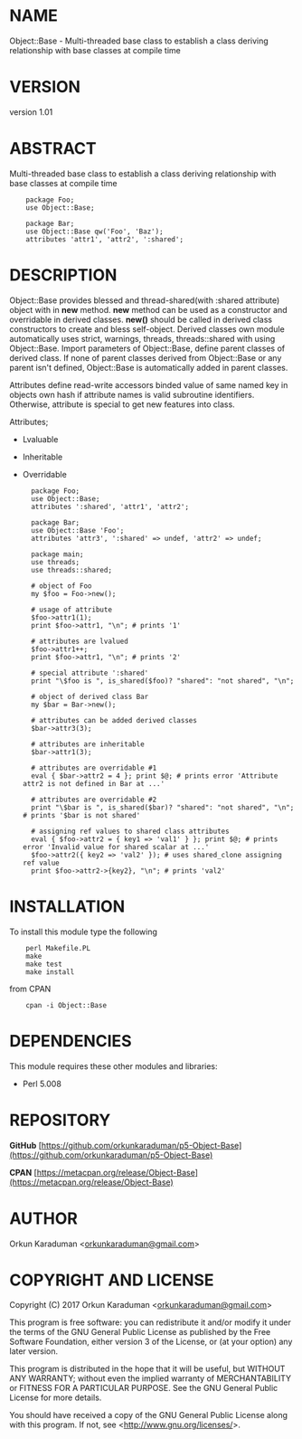 # NAME

Object::Base - Multi-threaded base class to establish a class deriving relationship with base classes at compile time

# VERSION

version 1.01

# ABSTRACT

Multi-threaded base class to establish a class deriving relationship with base classes at compile time

        package Foo;
        use Object::Base;
        
        package Bar;
        use Object::Base qw('Foo', 'Baz');
        attributes 'attr1', 'attr2', ':shared';

# DESCRIPTION

Object::Base provides blessed and thread-shared(with :shared attribute) object with in **new** method. **new** method
can be used as a constructor and overridable in derived classes. **new()** should be called in derived class
constructors to create and bless self-object. Derived classes own module automatically uses strict, warnings, threads,
threads::shared with using Object::Base. Import parameters of Object::Base, define parent classes of derived class.
If none of parent classes derived from Object::Base or any parent isn&#39;t defined, Object::Base is automatically added
in parent classes.

Attributes define read-write accessors binded value of same named key in objects own hash if attribute names is
valid subroutine identifiers. Otherwise, attribute is special to get new features into class.

Attributes;

- Lvaluable
- Inheritable
- Overridable

        package Foo;
        use Object::Base;
        attributes ':shared', 'attr1', 'attr2';
        
        package Bar;
        use Object::Base 'Foo';
        attributes 'attr3', ':shared' => undef, 'attr2' => undef;
        
        package main;
        use threads;
        use threads::shared;
        
        # object of Foo
        my $foo = Foo->new();
        
        # usage of attribute
        $foo->attr1(1);
        print $foo->attr1, "\n"; # prints '1'
        
        # attributes are lvalued
        $foo->attr1++;
        print $foo->attr1, "\n"; # prints '2'
        
        # special attribute ':shared'
        print "\$foo is ", is_shared($foo)? "shared": "not shared", "\n";
        
        # object of derived class Bar
        my $bar = Bar->new();
        
        # attributes can be added derived classes
        $bar->attr3(3);
        
        # attributes are inheritable
        $bar->attr1(3);
        
        # attributes are overridable #1
        eval { $bar->attr2 = 4 }; print $@; # prints error 'Attribute attr2 is not defined in Bar at ...'
        
        # attributes are overridable #2
        print "\$bar is ", is_shared($bar)? "shared": "not shared", "\n"; # prints '$bar is not shared'
        
        # assigning ref values to shared class attributes
        eval { $foo->attr2 = { key1 => 'val1' } }; print $@; # prints error 'Invalid value for shared scalar at ...'
        $foo->attr2({ key2 => 'val2' }); # uses shared_clone assigning ref value
        print $foo->attr2->{key2}, "\n"; # prints 'val2'

# INSTALLATION

To install this module type the following

        perl Makefile.PL
        make
        make test
        make install

from CPAN

        cpan -i Object::Base

# DEPENDENCIES

This module requires these other modules and libraries:

- Perl 5.008

# REPOSITORY

**GitHub** [https://github.com/orkunkaraduman/p5-Object-Base](https://github.com/orkunkaraduman/p5-Object-Base)

**CPAN** [https://metacpan.org/release/Object-Base](https://metacpan.org/release/Object-Base)

# AUTHOR

Orkun Karaduman &lt;orkunkaraduman@gmail.com&gt;

# COPYRIGHT AND LICENSE

Copyright (C) 2017  Orkun Karaduman &lt;orkunkaraduman@gmail.com&gt;

This program is free software: you can redistribute it and/or modify
it under the terms of the GNU General Public License as published by
the Free Software Foundation, either version 3 of the License, or
(at your option) any later version.

This program is distributed in the hope that it will be useful,
but WITHOUT ANY WARRANTY; without even the implied warranty of
MERCHANTABILITY or FITNESS FOR A PARTICULAR PURPOSE.  See the
GNU General Public License for more details.

You should have received a copy of the GNU General Public License
along with this program.  If not, see &lt;http://www.gnu.org/licenses/&gt;.
